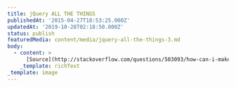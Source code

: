 ```yaml
---
title: jQuery ALL THE THINGS
publishedAt: '2015-04-27T18:53:25.000Z'
updatedAt: '2019-10-28T02:18:50.000Z'
status: publish
featuredMedia: content/media/jquery-all-the-things-3.md
body:
  - content: >
      [Source](http://stackoverflow.com/questions/503093/how-can-i-make-a-redirect-page-using-jquery)
    _template: richText
_template: image
---
```


